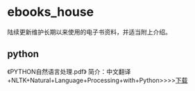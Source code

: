 # ebooks_house
陆续更新维护长期以来使用的电子书资料，并适当附上介绍。

## python
《PYTHON自然语言处理.pdf》
简介：中文翻译+NLTK+Natural+Language+Processing+with+Python>>>>[下载](http://pan.baidu.com/s/1i5pBeOt)
